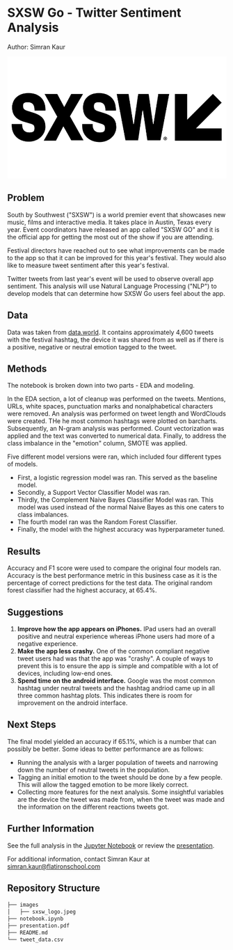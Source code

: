 # SXSW Go - Twitter Sentiment Analysis

Author: Simran Kaur

![title](images/sxsw_logo.jpeg)

## Problem

South by Southwest ("SXSW") is a world premier event that showcases new music, films and interactive media. It takes place in Austin, Texas every year. Event coordinators have released an app called "SXSW GO" and it is the official app for getting the most out of the show if you are attending.

Festival directors have reached out to see what improvements can be made to the app so that it can be improved for this year's festival. They would also like to measure tweet sentiment after this year's festival.

Twitter tweets from last year's event will be used to observe overall app sentiment. This analysis will use Natural Language Processing ("NLP") to develop models that can determine how SXSW Go users feel about the app.

## Data

Data was taken from [data.world](https://data.world/crowdflower/brands-and-product-emotions). It contains approximately 4,600  tweets with the festival hashtag, the device it was shared from as well as if there is a positive, negative or neutral emotion tagged to the tweet.

## Methods

The notebook is broken down into two parts - EDA and modeling. 

In the EDA section, a lot of cleanup was performed on the tweets. Mentions, URLs, white spaces, punctuation marks and nonalphabetical characters were removed. An analysis was performed on tweet length and WordClouds were created. THe he most common hashtags were plotted on barcharts. Subsequently, an N-gram analysis was performed. Count vectorization was applied and the text was converted to numerical data. Finally, to address the class imbalance in the "emotion" column, SMOTE was applied. 

Five different model versions were ran, which included four different types of models. 
* First, a logistic regression model was ran. This served as the baseline model.
* Secondly, a Support Vector Classifier Model was ran. 
* Thirdly, the Complement Naive Bayes Classifier Model was ran. This model was used instead of the normal Naive Bayes as this one caters to class imbalances. 
* The fourth model ran was the Random Forest Classifier. 
* Finally, the model with the highest accuracy was hyperparameter tuned.

## Results

Accuracy and F1 score were used to compare the original four models ran. Accuracy is the best performance metric in this business case as it is the percentage of correct predictions for the test data. The original random forest classifier had the highest accuracy, at 65.4%. 

## Suggestions

1. **Improve how the app appears on iPhones.** IPad users had an overall positive and neutral experience whereas iPhone users had more of a negative experience.
2. **Make the app less crashy.** One of the common compliant negative tweet users had was that the app was "crashy". A couple of ways to prevent this is to ensure the app is simple and compatible with a lot of devices, including low-end ones. 
3. **Spend time on the android interface.** Google was the most common hashtag under neutral tweets and the hashtag andriod came up in all three common hashtag plots. This indicates there is room for improvement on the android interface. 

## Next Steps

The final model yielded an accuracy if 65.1%, which is a number that can possibly be better. Some ideas to better performance are as follows:
* Running the analysis with a larger population of tweets and narrowing down the number of neutral tweets in the population. 
* Tagging an initial emotion to the tweet should be done by a few people. This will allow the tagged emotion to be more likely correct. 
* Collecting more features for the next analysis. Some insightful variables are the device the tweet was made from, when the tweet was made and the information on the different reactions tweets got. 

## Further Information

See the full analysis in the [Jupyter Notebook](https://github.com/simrank3/phase-4-project/blob/main/notebook.ipynb) or review the [presentation](https://github.com/simrank3/phase-4-project/blob/main/presentation.pdf).

For additional information, contact Simran Kaur at simran.kaur@flatironschool.com

## Repository Structure
```
├── images
│   ├── sxsw_logo.jpeg
├── notebook.ipynb
├── presentation.pdf
├── README.md
└── tweet_data.csv
